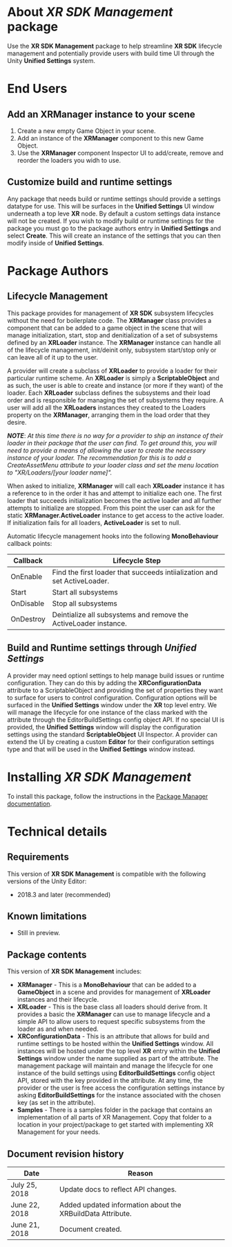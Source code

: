 # About *XR SDK Management* package

Use the **XR SDK Management** package to help streamline **XR SDK** lifecycle management and potentially provide users with build time UI through the Unity **Unified Settings** system.

# End Users

## Add an **XRManager** instance to your scene

1) Create a new empty Game Object in your scene.
2) Add an instance of the **XRManager** component to this new Game Object.
3) Use the **XRManager** component Inspector UI to add/create, remove and reorder the loaders you widh to use.

## Customize build and runtime settings

Any package that needs build or runtime settings should provide a settings datatype for use. This will be surfaces in the **Unified Settings** UI window underneath a top leve **XR** node. By default a custom settings data instance will not be created. If you wish to modify build or runtime settings for the package you must go to the package authors entry in **Unified Settings** and select **Create**. This will create an instance of the settings that you can then modify inside of **Unified Settings**.

# Package Authors

## Lifecycle Management

This package provides for management of **XR SDK** subsystem lifecycles without the need for boilerplate code. The **XRManager** class provides a component that can be added to a game object in the scene that will manage initialization, start, stop and denitialization of a set of subsystems defined by an **XRLoader** instance. The **XRManager** instance can handle all of the lifecycle management, init/deinit only, subsystem start/stop only or can leave all of it up to the user.

A provider will create a subclass of **XRLoader** to provide a loader for their particular runtime scheme. An **XRLoader** is simply a **ScriptableObject** and as such, the user is able to create and instance (or more if they want) of the loader. Each **XRLoader** subclass defines the subsystems and their load order and is responsible for managing the set of subsystems they require. A user will add all the **XRLoaders** instances they created to the Loaders property on the **XRManager**, arranging them in the load order that they desire.

**_NOTE_**: _At this time there is no way for a provider to ship an instance of their loader in their package that the user can find. To get around this, you will need to provide a means of allowing the user to create the necessary instance of your loader. The recommendation for this is to add a CreateAssetMenu attribute to your loader class and set the menu location to "XR/Loaders/[your loader name]"._

When asked to initialize, **XRManager** will call each **XRLoader** instance it has a reference to in the order it has and attempt to initialize each one. The first loader that succeeds initialization becomes the active loader and all further attempts to initialize are stopped. From this point the user can ask for the static **XRManager.ActiveLoader** instance to get access to the active loader. If initialization fails for all loaders, **ActiveLoader** is set to null.

Automatic lifecycle management hooks into the following **MonoBehaviour** callback points:

|Callback|Lifecycle Step|
|---|---|
|OnEnable|Find the first loader that succeeds intiialization and set ActiveLoader.|
|Start|Start all subsystems|
|OnDisable|Stop all subsystems|
|OnDestroy|Deintialize all subsystems and remove the ActiveLoader instance.|


## Build and Runtime settings through *Unified Settings*

A provider may need optionl settings to help manage build issues or runtime configuration. They can do this by adding the **XRConfigurationData** attribute to a ScriptableObject and providing the set of properties they want to surface for users to control configuration. Configuration options will be surfaced in the **Unified Settings** window under the **XR** top level entry. We will manage the lifecycle for one instance of the class marked with the attribute through the EditorBuildSettings config object API. If no special UI is provided, the **Unified Settings** window will display the configuration settings using the standard **ScriptableObject** UI Inspector. A provider can extend the UI by creating a custom **Editor** for their configuration settings type and that will be used in the **Unified Settings** window instead.

# Installing *XR SDK Management*

To install this package, follow the instructions in the [Package Manager documentation](https://docs.unity3d.com/Packages/com.unity.package-manager-ui@latest/index.html).

# Technical details

## Requirements

This version of **XR SDK Management** is compatible with the following versions of the Unity Editor:

* 2018.3 and later (recommended)

## Known limitations

* Still in preview.

## Package contents

This version of **XR SDK Management** includes:

* **XRManager** - This is a **MonoBehaviour** that can be added to a **GameObject** in a scene and provides for management of **XRLoader** instances and their lifecycle.
* **XRLoader** - This is the base class all loaders should derive from. It provides a basic the **XRManager** can use to manage lifecycle and a simple API to allow users to request specific subsystems from the loader as and when needed.
* **XRConfigurationData** - This is an attribute that allows for build and runtime settings to be hosted within the **Unified Settings** window. All instances will be hosted under the top level **XR** entry within the **Unified Settings** window under the name supplied as part of the attribute. The management package will maintain and manage the lifecycle for one instance of the build settings using **EditorBuildSettings** config object API, stored with the key provided in the attribute. At any time, the provider or the user is free access the configuration settings instance by asking **EditorBuildSettings** for the instance associated with the chosen key (as set in the attribute).
* **Samples** - There is a samples folder in the package that contains an implementation of all parts of XR Management. Copy that folder to a location in your project/package to get started with implementing XR Management for your needs.

## Document revision history

|Date|Reason|
|---|---|
|July 25, 2018|Update docs to reflect API changes.|
|June 22, 2018|Added updated information about the XRBuildData Attribute.|
|June 21, 2018|Document created.|
